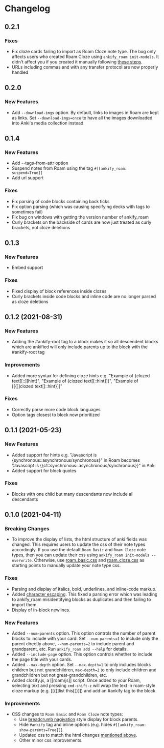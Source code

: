 # Changelog

## 0.2.1

### Fixes
- Fix cloze cards failing to import as Roam Cloze note type. The bug only affects users who created Roam Cloze using `ankify_roam init-models`. It didn't affect you if you created it manually following [these steps](https://github.com/taylormitchell/ankify_roam/tree/79cec1fdf5ac1ec74a9c40c13fd9cae9443c1018#4-create-roam-note-types-first-time-only).
- URLs including commas and with any transfer protocol are now properly handled 

## 0.2.0

### New Features
- Add `--download-imgs` option. By default, links to images in Roam are kept as links. Set `--download-imgs=once` to have all the images downloaded into Anki's media collection instead. 

## 0.1.4

### New Features
- Add --tags-from-attr option
- Suspend notes from Roam using the tag `#[[ankify_roam: suspend=True]]`
- Add url support
### Fixes
- Fix parsing of code blocks containing back ticks
- Fix option parsing (which was causing specifying decks with tags to sometimes fail)     
- Fix bug on windows with getting the version number of ankify_roam
- Curly brackets on the backside of cards are now just treated as curly brackets, not cloze deletions

## 0.1.3

### New Features
- Embed support

### Fixes
- Fixed display of block references inside clozes
- Curly brackets inside code blocks and inline code are no longer parsed as cloze deletions

## 0.1.2 (2021-08-31)

### New Features
- Adding the #ankify-root tag to a block makes it so all descendent blocks which are ankified will only include parents up to the block with the #ankify-root tag

### Improvements
- Added more syntax for defining cloze hints e.g. "Example of {clozed text[[::]]hint}", "Example of {clozed text[[::hint]]}", "Example of [[{]]clozed text[[::hint}]]"

### Fixes
- Correctly parse more code block languages
- Option tags closest to block now prioritized

## 0.1.1 (2021-05-23)

### New Features
- Added support for hints e.g. "Javascript is {synchronous::asynchronous/synchronous}" in Roam becomes "Javascript is {{c1::synchronous::asynchronous/synchronous}}" in Anki
- Added support for block quotes

### Fixes
- Blocks with one child but many descendants now include all descendants 

## 0.1.0 (2021-04-11)

### Breaking Changes
- To improve the display of lists, the html structure of anki fields was changed. This requires users to update the css of their note types accordingly. If you use the default `Roam Basic` and `Roam Cloze` note types, then you can update their css using `ankify_roam init-models --overwrite`. Otherwise, use [roam_basic.css](css/roam_basic.css) and [roam_cloze.css](css/roam_cloze.css) as starting points to manually update your note type css.

### Fixes
- Parsing and display of italics, bold, underlines, and inline-code markup.
- Added [character escaping](https://www.w3.org/International/questions/qa-escapes#use). This fixed a parsing error which was leading to ankify_roam misidentifying blocks as duplicates and then failing to import them. 
- Display of in-block newlines.

### New Features
- Added `--num-parents` option. This option controls the number of parent blocks to include with your card. Set `--num-parents=1` to include only the parent directly above, `--num-parents=2` to include parent and grandparent, etc. Run `ankify_roam add --help` for details.
- Added `--include-page` option. This option controls whether to include the page title with your cards.
- Added `--max-depth` option. Set `--max-depth=1` to only includes blocks children but not grandchildren, `max-depth=2` to only include children and grandchildren but not great-grandchildren, etc. 
- Added clozify.js, a [[roam/js]] script. Once added to your Roam, selecting text and pressing `cmd-shift-z` will wrap the text in roam-style cloze markup (e.g. [[{]]list this[[}]]) and add an #ankify tag to the block.  

### Improvements
- CSS changes to `Roam Basic` and `Roam Cloze` note types:
    - Use [breadcrumb nagivation](https://www.w3schools.com/howto/howto_css_breadcrumbs.asp) style display for block parents.
    - Hide `#ankify` tag and inline options (e.g. hides `#[[ankify_roam: show-parents=True]]`).
    - Updated css to match the html changes [mentioned above](#Breaking-Changes).
    - Other minor css improvements.
